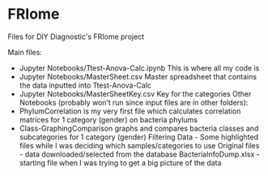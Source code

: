 # FRIome
Files for DIY Diagnostic's FRIome project

Main files: 
- Jupyter Notebooks/Ttest-Anova-Calc.ipynb
	This is where all my code is
- Jupyter Notebooks/MasterSheet.csv
	Master spreadsheet that contains the data inputted into Ttest-Anova-Calc
- Jupyter Notebooks/MasterSheetKey.csv
	Key for the categories
Other Notebooks (probably won’t run since input files are in other folders):
- PhylumCorrelation is my very first file which calculates correlation matrices for 1 category (gender) on bacteria phylums
- Class-GraphingComparison graphs and compares bacteria classes and subcategories for 1 category (gender)
Filtering Data - Some highlighted files while I was deciding which samples/categories to use
Original files - data downloaded/selected from the database 
BacteriaInfoDump.xlsx - starting file when I was trying to get a big picture of the data
